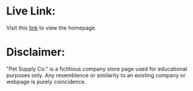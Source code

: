 # Live Link:
Visit this [link](https://1zzowiebeha.github.io/) to view the homepage.

# Disclaimer:
"Pet Supply Co." is a fictitious company store page used for educational purposes only. Any resemblence or similarity to an existing company or webpage is purely coincidence.
